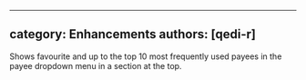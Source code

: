 
---
category: Enhancements
authors: [qedi-r]
---

Shows favourite and up to the top 10 most frequently used payees in the payee dropdown menu in a section at the top.
